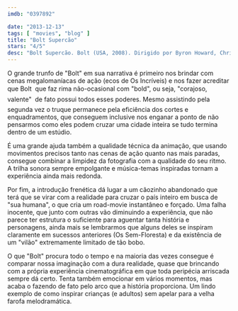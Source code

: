 ```yaml
---
imdb: "0397892"

date: "2013-12-13"
tags: [ "movies", "blog" ]
title: "Bolt Supercão"
stars: "4/5"
desc: "Bolt Supercão. Bolt (USA, 2008). Dirigido por Byron Howard, Chris Williams. Escrito por Dan Fogelman, Chris Williams, Byron Howard, Jared Stern. Com John Travolta, Miley Cyrus, Susie Essman, Mark Walton, Malcolm McDowell, James Lipton, Greg Germann, Diedrich Bader, Nick Swardson."
---
```

O grande trunfo de "Bolt" em sua narrativa é primeiro nos brindar com cenas megalomaníacas de ação (ecos de Os Incríveis) e nos fazer acreditar que Bolt  que faz rima não-ocasional com "bold", ou seja, "corajoso, valente"  de fato possui todos esses poderes. Mesmo assistindo pela segunda vez o truque permanece pela eficiência dos cortes e enquadramentos, que conseguem inclusive nos enganar a ponto de não pensarmos como eles podem cruzar uma cidade inteira se tudo termina dentro de um estúdio.

É uma grande ajuda também a qualidade técnica da animação, que usando movimentos precisos tanto nas cenas de ação quanto nas mais paradas, consegue combinar a limpidez da fotografia com a qualidade do seu ritmo. A trilha sonora sempre empolgante e música-temas inspiradas tornam a experiência ainda mais redonda.

Por fim, a introdução frenética dá lugar a um cãozinho abandonado que terá que se virar com a realidade para cruzar o país inteiro em busca de "sua humana", o que cria um road-movie instantâneo e forçado. Uma falha inocente, que junto com outras vão diminuindo a experiência, que não parece ter estrutura o suficiente para aguentar tanta história e personagens, ainda mais se lembrarmos que alguns deles se inspiram claramente em sucessos anteriores (Os Sem-Floresta) e da existência de um "vilão" extremamente limitado de tão bobo.

O que "Bolt" procura todo o tempo e na maioria das vezes consegue é comparar nossa imaginação com a dura realidade, quase que brincando com a própria experiência cinematográfica em que toda peripécia arriscada sempre dá certo. Tenta também emocionar em vários momentos, mas acaba o fazendo de fato pelo arco que a história proporciona. Um lindo exemplo de como inspirar crianças (e adultos) sem apelar para a velha farofa melodramática.


